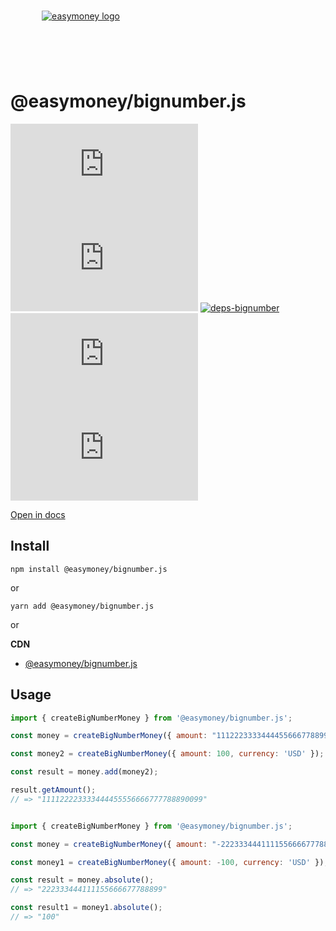 <div align="center" style="width: 225px;height: 120px">
<br/>

[![easymoney logo](https://easymoney.now.sh/img/logo.png)](https://easymoney.now.sh/)

</div>

# @easymoney/bignumber.js

[![npm-bignumber]][pack-bignumber] ![npm type definitions]  [![deps-bignumber]][david-bignumber]  [![size-bignumber]][pho-bignumber] ![GitHub]


[npm-bignumber]: https://img.shields.io/npm/v/@easymoney/bignumber.js?color=blue
[pack-bignumber]: https://www.npmjs.com/package/@easymoney/bignumber.js
[npm type definitions]: https://img.shields.io/npm/types/@easymoney/bignumber.js?color=blue
[deps-bignumber]: https://david-dm.org/frolovdev/easymoney/status.svg?path=packages/bignumber.js
[david-bignumber]: https://david-dm.org/frolovdev/easymoney?path=packages%2Fbignumber.js
[size-bignumber]: https://img.shields.io/bundlephobia/minzip/@easymoney/bignumber.js
[pho-bignumber]: https://bundlephobia.com/result?p=@easymoney/bignumber.js
[GitHub]: https://img.shields.io/npm/l/@easymoney/bignumber.js


[Open in docs](https://easymoney.now.sh/docs/api/bignumber.js/createBigNumberMoney/Description)

## Install

```
npm install @easymoney/bignumber.js
```

or

```
yarn add @easymoney/bignumber.js
```

or

**CDN**
 - [@easymoney/bignumber.js](https://unpkg.com/@easymoney/bignumber.js)

## Usage

```js
import { createBigNumberMoney } from '@easymoney/bignumber.js';

const money = createBigNumberMoney({ amount: "111222333344445566677889999", currency: 'USD' });

const money2 = createBigNumberMoney({ amount: 100, currency: 'USD' });

const result = money.add(money2);

result.getAmount();
// => "111122223333444455556666777788890099"
```

```js

import { createBigNumberMoney } from '@easymoney/bignumber.js';

const money = createBigNumberMoney({ amount: "-222333444111155666677788899", currency: 'USD' });

const money1 = createBigNumberMoney({ amount: -100, currency: 'USD' });

const result = money.absolute();
// => "222333444111155666677788899"

const result1 = money1.absolute();
// => "100"

```